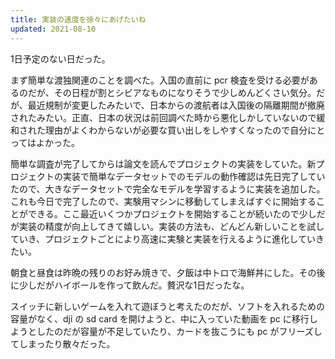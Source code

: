 ```yaml
---
title: 実装の速度を徐々にあげたいね
updated: 2021-08-10
---
```


1日予定のない日だった。

まず簡単な渡独関連のことを調べた。入国の直前に pcr 検査を受ける必要があるのだが、その日程が割とシビアなものになりそうで少しめんどくさい気分。だが、最近規制が変更したみたいで、日本からの渡航者は入国後の隔離期間が撤廃されたみたい。正直、日本の状況は前回調べた時から悪化しかしていないので緩和された理由がよくわからないが必要な買い出しをしやすくなったので自分にとってはよかった。

簡単な調査が完了してからは論文を読んでプロジェクトの実装をしていた。新プロジェクトの実装で簡単なデータセットでのモデルの動作確認は先日完了していたので、大きなデータセットで完全なモデルを学習するように実装を追加した。これも今日で完了したので、実験用マシンに移動してしまえばすぐに開始することができる。ここ最近いくつかプロジェクトを開始することが続いたので少しだが実装の精度が向上してきて嬉しい。実装の方法も、どんどん新しいことを試していき、プロジェクトごとにより高速に実験と実装を行えるように進化していきたい。

朝食と昼食は昨晩の残りのお好み焼きで、夕飯は中トロで海鮮丼にした。その後に少しだがハイボールを作って飲んだ。贅沢な1日だったな。

スイッチに新しいゲームを入れて遊ぼうと考えたのだが、ソフトを入れるための容量がなく、dji の sd card を開けようと、中に入っていた動画を pc に移行しようとしたのだが容量が不足していたり、カードを抜こうにも pc がフリーズしてしまったり散々だった。
